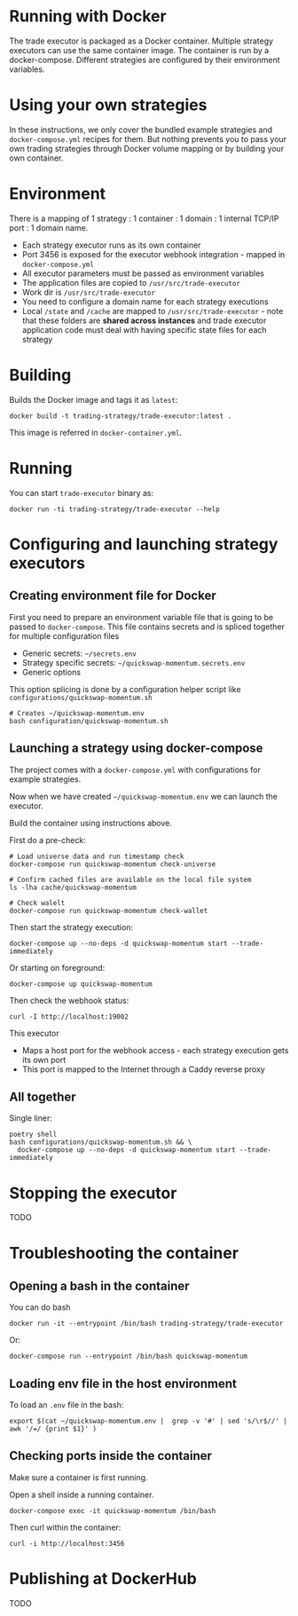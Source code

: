 # Running with Docker

The trade executor is packaged as a Docker container.
Multiple strategy executors can use the same container image. 
The container is run by a docker-compose.
Different strategies are configured by their environment variables.

# Using your own strategies

In these instructions, we only cover the bundled example strategies and `docker-compose.yml` recipes for them.
But nothing prevents you to pass your own trading strategies through Docker volume mapping or by building your own container.  

# Environment

There is a mapping of 1 strategy : 1 container : 1 domain : 1 internal TCP/IP port : 1 domain name. 

- Each strategy executor runs as its own container
- Port 3456 is exposed for the executor webhook integration - mapped in `docker-compose.yml`
- All executor parameters must be passed as environment variables
- The application files are copied to `/usr/src/trade-executor`
- Work dir is `/usr/src/trade-executor`
- You need to configure a domain name for each strategy executions
- Local `/state` and `/cache` are mapped to `/usr/src/trade-executor` - note that these folders are **shared across instances**
  and trade executor application code must deal with having specific state files for each strategy

# Building

Builds the Docker image and tags it as `latest`:

```shell
docker build -t trading-strategy/trade-executor:latest . 
```

This image is referred in `docker-container.yml`.

# Running

You can start `trade-executor` binary as:

```shell
docker run -ti trading-strategy/trade-executor --help
```

# Configuring and launching strategy executors

## Creating environment file for Docker

First you need to prepare an environment variable file that is going to be 
passed to `docker-compose`. This file contains secrets and
is spliced together for multiple configuration files

- Generic secrets: `~/secrets.env`
- Strategy specific secrets: `~/quickswap-momentum.secrets.env`
- Generic options

This option splicing is done by a configuration helper script like `configurations/quickswap-momentum.sh`

```shell
# Creates ~/quickswap-momentum.env
bash configuration/quickswap-momentum.sh 
```

## Launching a strategy using docker-compose

The project comes with a `docker-compose.yml` with configurations for example strategies.

Now when we have created `~/quickswap-momentum.env` we can launch the executor.

Build the container using instructions above.

First do a pre-check:

```shell
# Load universe data and run timestamp check
docker-compose run quickswap-momentum check-universe

# Confirm cached files are available on the local file system 
ls -lha cache/quickswap-momentum

# Check walelt
docker-compose run quickswap-momentum check-wallet
```

Then start the strategy execution:

```shell
docker-compose up --no-deps -d quickswap-momentum start --trade-immediately
```

Or starting on foreground:

```shell
docker-compose up quickswap-momentum
```

Then check the webhook status:


```shell
curl -I http://localhost:19002
```

This executor 

- Maps a host port for the webhook access - each strategy execution gets its own port
- This port is mapped to the Internet through a Caddy reverse proxy

## All together

Single liner:

```shell
poetry shell
bash configurations/quickswap-momentum.sh && \
  docker-compose up --no-deps -d quickswap-momentum start --trade-immediately 
```

# Stopping the executor

TODO

# Troubleshooting the container

## Opening a bash in the container

You can do bash

```shell
docker run -it --entrypoint /bin/bash trading-strategy/trade-executor 
```

Or:

```shell
docker-compose run --entrypoint /bin/bash quickswap-momentum 
```

## Loading env file in the host environment

To load an `.env` file in the bash:

```shell
export $(cat ~/quickswap-momentum.env |  grep -v '#' | sed 's/\r$//' | awk '/=/ {print $1}' )
```

## Checking ports inside the container

Make sure a container is first running.

Open a shell inside a running container.

```shell
docker-compose exec -it quickswap-momentum /bin/bash 
```

Then curl within the container:

```shell
curl -i http://localhost:3456
```

# Publishing at DockerHub

TODO
